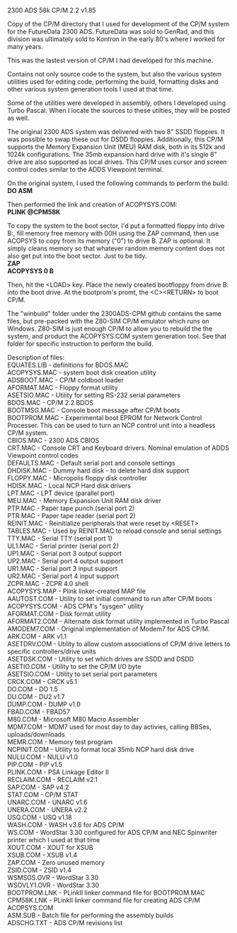 2300 ADS 58k CP/M 2.2 v1.85

Copy of the CP/M directory that I used for development of the CP/M system for the
FutureData 2300 ADS. FutureData was sold to GenRad, and this division was ultimately
sold to Kontron in the early 80's where I worked for many years.

This was the lastest version of CP/M I had developed for this machine.

Contains not only source code to the system, but also the various system utilities
used for editing code, performing the build, formatting disks and other various
system generation tools I used at that time.

Some of the utilities were developed in assembly, others I developed using Turbo Pascal.
When I locate the sources to these utilties, they will be posted as well.

The original 2300 ADS system was delivered with two 8" SSDD floppies. It was possible
to swap these out for DSDD floppies. Additionally, this CP/M supports the Memory
Expansion Unit (MEU) RAM disk, both in its 512k and 1024k configurations. The 35mb
expansion hard drive with it's single 8" drive are also supported as local drives. This
CP/M uses cursor and screen control codes similar to the ADDS Viewpoint terminal.

On the original system, I used the following commands to perform the build:<br>
<b>DO ASM</b><br>

Then performed the link and creation of ACOPYSYS.COM:<br>
<b>PLINK @CPM58K</b><br>

To copy the system to the boot sector, I'd put a formatted floppy into drive B:,
fill memory free memory with 00H using the ZAP command, then use ACOPSYS to copy
from its memory ("0") to drive B. ZAP is optional. It simply cleans memory so that
whatever random memory content does not also get put into the boot sector. Just to
be tidy.<br>
<b>ZAP</b><br>
<b>ACOPYSYS 0 B</b><br>

Then, hit the \<LOAD\> key. Place the newly created bootfloppy from drive B: into the
boot drive. At the bootprom's promt, the \<C\>\<RETURN\> to boot CP/M.

The "winbuild" folder under the 2300ADS-CPM github contains the same files, but pre-packed
with the Z80-SIM CP/M emulator which runs on Windows. Z80-SIM is just enough CP/M to
allow you to rebuild the the system, and product the ACOPYSYS.COM system generation
tool. See that folder for specific instruction to perform the build.

Description of files:<br>
EQUATES.LIB   - definitions for BDOS.MAC<br>
ACOPYSYS.MAC  - system boot disk creation utility<br>
ADSBOOT.MAC   - CP/M coldboot loader<br>
AFORMAT.MAC   - Floppy format utility<br>
ASETSIO.MAC   - Utility for setting RS-232 serial parameters<br>
BDOS.MAC      - CP/M 2.2 BDOS<br>
BOOTMSG.MAC   - Console boot message after CP/M boots<br>
BOOTPROM.MAC  - Experimental boot EPROM for Network Control Processer. This can be used to turn an NCP control unit into a headless CP/M system.<br>
CBIOS.MAC     - 2300 ADS CBIOS<br>
CRT.MAC       - Console CRT and Keyboard drivers. Nominal emulation of ADDS Viewpoint control codes<br>
DEFAULTS.MAC  - Default serial port and console settings<br>
DHDISK.MAC    - Dummy hard disk - to delete hard disk support<br>
FLOPPY.MAC    - Micropolis floppy disk controller<br>
HDISK.MAC     - Local NCP Hard disk drivers<br>
LPT.MAC       - LPT device (parallel port)<br>
MEU.MAC       - Memory Expansion Unit RAM disk driver<br>
PTP.MAC       - Paper tape punch (serial port 2)<br>
PTR.MAC       - Paper tape reader (serial port 2)<br>
REINIT.MAC    - Reinitialize peripherals that were reset by \<RESET\><br>
TABLES.MAC    - Used by REINIT.MAC to reload console and serial settings<br>
TTY.MAC       - Serial TTY (serial port 1)<br>
UL1.MAC       - Serial printer (serial port 2)<br>
UP1.MAC       - Serial port 3 output support<br>
UP2.MAC       - Serial port 4 output support<br>
UR1.MAC       - Serial port 3 input support<br>
UR2.MAC       - Serial port 4 input support<br>
ZCPR.MAC      - ZCPR 4.0 shell<br>
ACOPYSYS.MAP  - Plink linker-created MAP file<br>
AAUTOST.COM   - Utility to set initial command to run after CP/M boots<br>
ACOPYSYS.COM  - ADS CPM's "sysgen" utility<br>
AFORMAT.COM   - Disk format utility<br>
AFORMAT2.COM  - Alternate disk format utility implemented in Turbo Pascal<br>
AMODEM7.COM   - Original implementation of Modem7 for ADS CP/M.<br>
ARK.COM       - ARK v1.1<br>
ASETDRV.COM   - Utility to allow custom associations of CP/M drive letters to specific controllers/drive units<br>
ASETDSK.COM   - Utility to set which drives are SSDD and DSDD<br>
ASETIO.COM    - Utility to set the CP/M I/O byte<br>
ASETSIO.COM   - Utility to set serial port parameters<br>
CRCK.COM      - CRCK v5.1<br>
DO.COM        - DO 1.5<br>
DU.COM        - DU2 v1.7<br>
DUMP.COM      - DUMP v1.0<br>
FBAD.COM      - FBAD57<br>
M80.COM       - Microsoft M80 Macro Assembler<br>
MDM7.COM      - MDM7 used for most day to day activies, calling BBSes, uploads/downloads<br>
MEMR.COM      - Memory test program<br>
NCPINIT.COM   - Utility to format local 35mb NCP hard disk drive<br>
NULU.COM      - NULU v1.0<br>
PIP.COM       - PIP v1.5<br>
PLINK.COM     - PSA Linkage Editor II<br>
RECLAIM.COM   - RECLAIM v2.1<br>
SAP.COM       - SAP v4.2<br>
STAT.COM      - CP/M STAT<br>
UNARC.COM     - UNARC v1.6<br>
UNERA.COM     - UNERA v2.2<br>
USQ.COM       - USQ v1.18<br>
WASH.COM      - WASH v3.6 for ADS CP/M<br>
WS.COM        - WordStar 3.30 configured for ADS CP/M and NEC Spinwriter printer which I used at that time<br>
XOUT.COM      - XOUT for XSUB<br>
XSUB.COM      - XSUB v1.4<br>
ZAP.COM       - Zero unused memory<br>
ZSID.COM      - ZSID v1.4<br>
WSMSGS.OVR    - WordStar 3.30<br>
WSOVLY1.OVR   - WordStar 3.30<br>
BOOTPROM.LNK  - PLinkII linker command file for BOOTPROM.MAC<br>
CPM58K.LNK    - PLinkII linker command file for creating ADS CP/M ACOPSYS.COM<br>
ASM.SUB       - Batch file for performing the assembly builds<br>
ADSCHG.TXT    - ADS CP/M revisions list<br>
